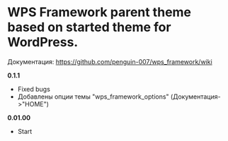 # WPS Framework parent theme based on started theme for WordPress.

﻿Документация: https://github.com/penguin-007/wps_framework/wiki

<b>0.1.1</b>
* Fixed bugs
* Добавлены опции темы "wps_framework_options" (Документация->"HOME")

<b>0.01.00</b>
* Start